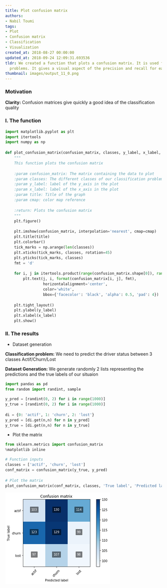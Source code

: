 ```yaml
---
title: Plot confusion matrix
authors:
- Nabil Toumi
tags:
- Plot
- Confusion matrix
- Classification
- Visualization
created_at: 2018-08-27 00:00:00
updated_at: 2018-09-24 12:09:31.693536
tldr: We created a function that plots a confusion matrix. It is used for the classifications
  problems. It gives a visual aspect of the precision and recall for each class
thumbnail: images/output_11_0.png
---
```

### Motivation

**Clarity:** Confusion matrices give quickly a good idea of the classification quality

### I. The function


```python
import matplotlib.pyplot as plt
import itertools
import numpy as np

def plot_confusion_matrix(confusion_matrix, classes, y_label, x_label, title='Confusion matrix', cmap=plt.cm.Blues):
    """
    This function plots the confusion matrix

    :param confusion_matrix: The matrix containing the data to plot
    :param classes: The different classes of our classification problem
    :param y_label: label of the y_axis in the plot
    :param x_label: label of the x_axis in the plot
    :param title: Title of the graph
    :param cmap: color map reference

    :return: Plots the confusion matrix
    """
    plt.figure()

    plt.imshow(confusion_matrix, interpolation='nearest', cmap=cmap)
    plt.title(title)
    plt.colorbar()
    tick_marks = np.arange(len(classes))
    plt.xticks(tick_marks, classes, rotation=45)
    plt.yticks(tick_marks, classes)
    fmt = 'd'

    for i, j in itertools.product(range(confusion_matrix.shape[0]), range(confusion_matrix.shape[1])):
        plt.text(j, i, format(confusion_matrix[i, j], fmt),
                 horizontalalignment='center',
                 color='white',
                 bbox={'facecolor': 'black', 'alpha': 0.5, 'pad': 4})

    plt.tight_layout()
    plt.ylabel(y_label)
    plt.xlabel(x_label)
    plt.show()

```
### II. The results

- Dataset generation

**Classification problem:** We need to predict the driver status between 3 classes Actif/Churn/Lost

**Dataset Generation:** We generate randomly 2 lists representing the predictions and the true labels of our situaion


```python
import pandas as pd
from random import randint, sample
```

```python
y_pred = [randint(0, 2) for i in range(1000)]
y_true = [randint(0, 2) for i in range(1000)]

di = {0: 'actif', 1: 'churn', 2: 'lost'}
y_pred = [di.get(n,n) for n in y_pred]
y_true = [di.get(n,n) for n in y_true]
```
- Plot the matrix


```python
from sklearn.metrics import confusion_matrix
%matplotlib inline
```

```python
# Function inputs
classes = ['actif', 'churn', 'lost']
conf_matrix = confusion_matrix(y_true, y_pred)

# Plot the matrix
plot_confusion_matrix(conf_matrix, classes, 'True label', 'Predicted label', title='Confusion matrix', cmap=plt.cm.Blues)
```


![png](images/output_11_0.png)
